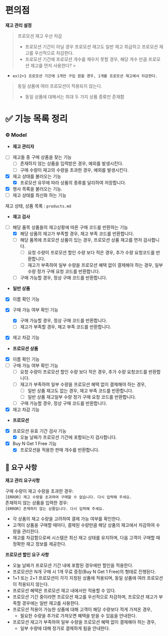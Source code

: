 # 편의점

**재고 관리 설정**

> 프로모션 재고 우선 차감
> - 프로모션 기간이 아닐 경우 프로모션 재고도 일반 재고 취급하고 프로모션 재고를 우선적으로 차감한다.
> - 프로모션 기간에 프로모션 개수를 채우지 못할 경우, 해당 개수 만큼 프로모션 재고를 먼저 사용한다?
    >

- `ex)2+1 프로모션 기간에 1개만 구입 원할 경우, 1개를 프로모션 재고에서 차감한다.`

>
> 동일 상품에 여러 프로모션이 적용되지 않는다.
> - 동일 상품에 대해서는 최대 두 가지 상품 종류만 존재함

# ✅ 기능 목록 정리

### **⚙️ Model**

- **재고 관리자**
- [ ] 재고들 중 구매 상품을 찾는 기능
    - [ ] 존재하지 않는 상품을 입력받은 경우, 예외를 발생시킨다.
    - [ ] 구매 수량이 재고의 수량을 초과한 경우, 예외를 발생시킨다.
- [x] 재고 상태를 불러오는 기능
    - [x] 프로모션 유무에 따라 상품의 종류를 달리하여 저장합니다.
- [x] 행사 목록을 불러오는 기능.
- [ ] 재고 상태를 최신화 하는 기능

재고 상태, 상품 목록 : `products.md`

- **재고 검사**
- [ ] 해당 품목 상품들의 재고상황에 따른 구매 코드를 반환하는 기능
    - [x] 해당 상품의 재고가 부족할 경우, 재고 부족 코드를 반환합니다.
    - [ ] 해당 품목에 프로모션 상품이 있는 경우, 프로모션 상품 재고를 먼저 검사합니다.
        - [ ] 요청 수량이 프로모션 할인 수량 보다 적은 경우, 추가 수량 요청코드를 반환합니다.
        - [ ] 재고가 부족하여 일부 수량을 프로모션 혜택 없이 결제해야 하는 경우,
          일부 수량 정가 구매 요청 코드를 반환합니다.
    - [ ] 구매 가능할 경우, 정상 구매 코드를 반환합니다.

- **일반 상품**
- [x] 이름 확인 기능
- [x] 구매 가능 여부 확인 기능
    - [x] 구매 가능할 경우, 정상 구매 코드를 반환합니다.
    - [ ] 재고가 부족할 경우, 재고 부족 코드를 반환합니다.
- [x] 재고 차감 기능


- **프로모션 상품**
- [x] 이름 확인 기능
- [ ] 구매 가능 여부 확인 기능
    - [ ] 요청 수량이 프로모션 할인 수량 보다 적은 경우, 추가 수량 요청코드를 반환합니다.
    - [ ] 재고가 부족하여 일부 수량을 프로모션 혜택 없이 결제해야 하는 경우,
        - [ ] 일반 상품 재고도 없는 경우, 재고 부족 코드를 반환합니다.
        - [ ] 일반 상품 재고일부 수량 정가 구매 요청 코드를 반환합니다.
    - [ ] 구매 가능할 경우, 정상 구매 코드를 반환합니다.
- [x] 재고 차감 기능

- **프로모션**
- [x] 프로모션 유효 기간 검사 기능
    - [x] 오늘 날짜가 프로모션 기간에 포함되는지 검사합니다.
- [x] Buy N Get 1 Free 기능
    - [x] 프로모션을 적용한 판매 개수를 반환합니다.

## **📝 요구 사항**

**재고 관리 요구사항**

구매 수량이 재고 수량을 초과한 경우:
<br>`[ERROR] 재고 수량을 초과하여 구매할 수 없습니다. 다시 입력해 주세요.`
<br>존재하지 않는 상품을 입력한 경우:
<br>`[ERROR] 존재하지 않는 상품입니다. 다시 입력해 주세요.`

- 각 상품의 재고 수량을 고려하여 결제 가능 여부를 확인한다.
- 고객이 상품을 구매할 때마다, 결제된 수량만큼 해당 상품의 재고에서 차감하여 수량을 관리한다.
- 재고를 차감함으로써 시스템은 최신 재고 상태를 유지하며, 다음 고객이 구매할 때 정확한 재고 정보를 제공한다.

**프로모션 할인 요구 사항**

- 오늘 날짜가 프로모션 기간 내에 포함된 경우에만 할인을 적용한다.
- 프로모션은 N개 구매 시 1개 무료 증정(Buy N Get 1 Free)의 형태로 진행된다.
- 1+1 또는 2+1 프로모션이 각각 지정된 상품에 적용되며, 동일 상품에 여러 프로모션이 적용되지 않는다.
- 프로모션 혜택은 프로모션 재고 내에서만 적용할 수 있다.
- 프로모션 기간 중이라면 프로모션 재고를 우선적으로 차감하며, 프로모션 재고가 부족할 경우에는 일반 재고를 사용한다.
- 프로모션 적용이 가능한 상품에 대해 고객이 해당 수량보다 적게 가져온 경우,
    - 필요한 수량을 추가로 가져오면 혜택을 받을 수 있음을 안내한다.
- 프로모션 재고가 부족하여 일부 수량을 프로모션 혜택 없이 결제해야 하는 경우,
    - 일부 수량에 대해 정가로 결제하게 됨을 안내한다.
